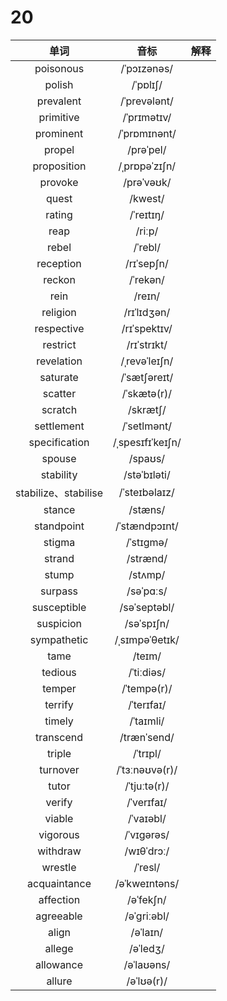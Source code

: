 # 20

|         单词         |       音标       | 解释 |
| :------------------: | :--------------: | :--: |
|      poisonous       |   /ˈpɔɪzənəs/    |      |
|        polish        |     /ˈpɒlɪʃ/     |      |
|      prevalent       |   /ˈprevələnt/   |      |
|      primitive       |   /ˈprɪmətɪv/    |      |
|      prominent       |   /ˈprɒmɪnənt/   |      |
|        propel        |    /prəˈpel/     |      |
|     proposition      |  /ˌprɒpəˈzɪʃn/   |      |
|       provoke        |    /prəˈvəʊk/    |      |
|        quest         |     /kwest/      |      |
|        rating        |    /ˈreɪtɪŋ/     |      |
|         reap         |      /riːp/      |      |
|        rebel         |     /ˈrebl/      |      |
|      reception       |    /rɪˈsepʃn/    |      |
|        reckon        |     /ˈrekən/     |      |
|         rein         |      /reɪn/      |      |
|       religion       |   /rɪˈlɪdʒən/    |      |
|      respective      |   /rɪˈspektɪv/   |      |
|       restrict       |   /rɪˈstrɪkt/    |      |
|      revelation      |  /ˌrevəˈleɪʃn/   |      |
|       saturate       |   /ˈsætʃəreɪt/   |      |
|       scatter        |   /ˈskætə(r)/    |      |
|       scratch        |     /skrætʃ/     |      |
|      settlement      |   /ˈsetlmənt/    |      |
|    specification     | /ˌspesɪfɪˈkeɪʃn/ |      |
|        spouse        |     /spaʊs/      |      |
|      stability       |   /stəˈbɪləti/   |      |
| stabilize、stabilise |  /ˈsteɪbəlaɪz/   |      |
|        stance        |     /stæns/      |      |
|      standpoint      |  /ˈstændpɔɪnt/   |      |
|        stigma        |    /ˈstɪɡmə/     |      |
|        strand        |     /strænd/     |      |
|        stump         |     /stʌmp/      |      |
|       surpass        |    /səˈpɑːs/     |      |
|     susceptible      |   /səˈseptəbl/   |      |
|      suspicion       |    /səˈspɪʃn/    |      |
|     sympathetic      |  /ˌsɪmpəˈθetɪk/  |      |
|         tame         |      /teɪm/      |      |
|       tedious        |    /ˈtiːdiəs/    |      |
|        temper        |   /ˈtempə(r)/    |      |
|       terrify        |    /ˈterɪfaɪ/    |      |
|        timely        |    /ˈtaɪmli/     |      |
|      transcend       |   /trænˈsend/    |      |
|        triple        |     /ˈtrɪpl/     |      |
|       turnover       |  /ˈtɜːnəʊvə(r)/  |      |
|        tutor         |   /ˈtjuːtə(r)/   |      |
|        verify        |    /ˈverɪfaɪ/    |      |
|        viable        |    /ˈvaɪəbl/     |      |
|       vigorous       |    /ˈvɪɡərəs/    |      |
|       withdraw       |    /wɪθˈdrɔː/    |      |
|       wrestle        |     /ˈresl/      |      |
|     acquaintance     |  /əˈkweɪntəns/   |      |
|      affection       |    /əˈfekʃn/     |      |
|      agreeable       |   /əˈɡriːəbl/    |      |
|        align         |     /əˈlaɪn/     |      |
|        allege        |     /əˈledʒ/     |      |
|      allowance       |    /əˈlaʊəns/    |      |
|        allure        |    /əˈlʊə(r)/    |      |